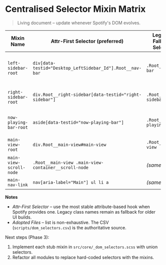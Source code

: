 # Centralised Selector Mixin Matrix

> Living document – update whenever Spotify's DOM evolves.

| Mixin Name              | Attr-First Selector (preferred)                           | Legacy / Fallback Selector | Adopted Files (initial scan)                                                                                                                                                                                |
| ----------------------- | --------------------------------------------------------- | -------------------------- | ----------------------------------------------------------------------------------------------------------------------------------------------------------------------------------------------------------- |
| `left-sidebar-root`     | `div[data-testid="Desktop_LeftSidebar_Id"].Root__nav-bar` | `.Root__nav-bar`           | `src/layout/_navbar.scss`, `src/layout/_sn_sidebar_navigation.scss`, `src/sidebar/_sidebar_background_effects.scss`, `src/sidebar/_sidebar_interactive.scss`, `src/features/_sn_glassmorphism.scss`, others |
| `right-sidebar-root`    | `div.Root__right-sidebar[data-testid="right-sidebar"]`    | `.Root__right-sidebar`     | `src/layout/_right_sidebar.scss`, `src/layout/.scss` `src/features/_sn_glassmorphism.scss`, `src/features/_sn_context_zones.scss`, `src/components/_sn_loading.scss`                                        |
| `now-playing-bar-root`  | `aside[data-testid="now-playing-bar"]`                    | `.Root__now-playing-bar`   | `src/components/_now_playing.scss`, `src/features/_sn_atmospheric.scss`, `src/features/_sn_glassmorphism.scss`, `src/features/_themed_interactive_components.scss`                                          |
| `main-view-root`        | `div.Root__main-view#main-view`                           | `.Root__main-view`         | `src/features/_sn_context_zones.scss`, `src/features/_sn_depth_layers.scss`, `src/features/_sn_z_index_management.scss`                                                                                     |
| `main-view-scroll-node` | `.Root__main-view .main-view-container__scroll-node`      | _(same)_                   | `src/layout/_sn_scroll_node_backgrounds.scss`, `src/features/_sn_depth_layers.scss`                                                                                                                         |
| `main-nav-link`         | `nav[aria-label="Main"] ul li a`                          | _(same)_                   | `src/sidebar/_sidebar_background_effects.scss`, `src/sidebar/_sidebar_interactive.scss`                                                                                                                     |

**Notes**

- _Attr-First Selector_ – use the most stable attribute-based hook when Spotify provides one. Legacy class names remain as fallback for older UI builds.
- _Adopted Files_ – list is non-exhaustive. The CSV (`scripts/dom_selectors.csv`) is the authoritative source.

Next steps (Phase 3):

1. Implement each stub mixin in `src/core/_dom_selectors.scss` with union selectors.
2. Refactor all modules to replace hard-coded selectors with the mixins.
